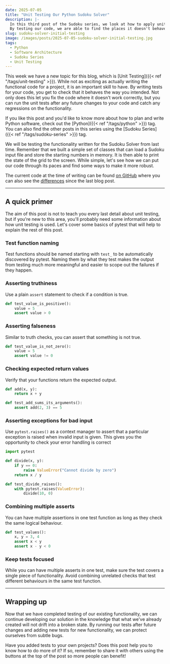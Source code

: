 ```yaml
---
date: 2025-07-05
title: "Unit Testing Our Python Sudoku Solver"
description: |-
  In this third post of the Sudoku series, we look at how to apply unit testing to our initial implementation.
  By testing our code, we are able to find the places it doesn't behave the way we want and we can therefore fix the logic.
slug: sudoku-solver-initial-testing
image: /images/posts/2025-07-05-sudoku-solver-initial-testing.jpg
tags:
  - Python
  - Software Architecture
  - Sudoku Series
  - Unit Testing
---
```


This week we have a new topic for this blog, which is [Unit Testing]({{< ref "/tags/unit-testing" >}}).
While not as exciting as actually writing the functional code for a project, it is an important skill to have.
By writing tests for your code, you get to check that it behaves the way you intended.
Not only does this let you fix the code where it doesn't work correctly, but you can run the unit tests after any future changes to your code and catch any regressions on the functionality.

If you like this post and you'd like to know more about how to plan and write Python software, check out the [Python]({{< ref "/tags/python" >}}) tag.
You can also find the other posts in this series using the [Sudoku Series]({{< ref "/tags/sudoku-series" >}}) tag.

We will be testing the functionality written for the Sudoku Solver from last time.
Remember that we built a simple set of classes that can load a Sudoku input file and store the starting numbers in memory.
It is then able to print the state of the grid to the screen.
While simple, let's see how we can put our code through its paces and find some ways to make it more robust.

The current code at the time of writing can be found [on GitHub](https://github.com/sdjmchattie/sudoku-solver/tree/blog/2025-07-05) where you can also see the [differences](https://github.com/sdjmchattie/sudoku-solver/tree/blog/2025-05-17) since the last blog post.

---

## A quick primer

The aim of this post is not to teach you every last detail about unit testing, but if you're new to this area, you'll probably need some information about how unit testing is used.
Let's cover some basics of pytest that will help to explain the rest of this post.

### Test function naming

Test functions should be named starting with `test_` to be automatically discovered by pytest.
Naming them by what they test makes the output from testing much more meaningful and easier to scope out the failures if they happen.

### Asserting truthiness

Use a plain `assert` statement to check if a condition is true.

```python
def test_value_is_positive():
    value = 5
    assert value > 0
```

### Asserting falseness

Similar to truth checks, you can assert that something is not true.

```python
def test_value_is_not_zero():
    value = 5
    assert value != 0
```

### Checking expected return values

Verify that your functions return the expected output.

```python
def add(x, y):
    return x + y

def test_add_sums_its_arguments():
    assert add(2, 3) == 5
```

### Asserting exceptions for bad input

Use `pytest.raises()` as a context manager to assert that a particular exception is raised when invalid input is given.
This gives you the opportunity to check your error handling is correct

```python
import pytest

def divide(x, y):
    if y == 0:
        raise ValueError("Cannot divide by zero")
    return x / y

def test_divide_raises():
    with pytest.raises(ValueError):
        divide(10, 0)
```

### Combining multiple asserts

You can have multiple assertions in one test function as long as they check the same logical behaviour.

```python
def test_values():
    x, y = 3, 4
    assert x < y
    assert x - y < 0
```

### Keep tests focused

While you can have multiple asserts in one test, make sure the test covers a single piece of functionality.
Avoid combining unrelated checks that test different behaviours in the same test function.

---

## Wrapping up

Now that we have completed testing of our existing functionality, we can continue developing our solution in the knowledge that what we've already created will not drift into a broken state.
By running our tests after future changes and adding new tests for new functionality, we can protect ourselves from subtle bugs.

Have you added tests to your own projects?
Does this post help you to know how to do more of it?
If so, remember to share it with others using the buttons at the top of the post so more people can benefit!
